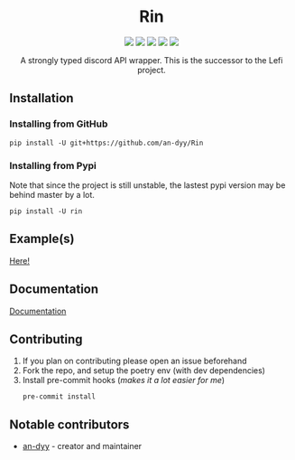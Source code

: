 <div align="center">
    <h1>Rin</h1>
    <p>
        <a href="https://rin.readthedocs.io/en/latest/"><img src="https://img.shields.io/readthedocs/rin"</img></a>
        <a href="https://pypi.org/project/rin/"><img src="https://img.shields.io/pypi/dm/rin"</img></a>
        <a href="https://codecov.io/gh/an-dyy/Rin"><img src="https://codecov.io/gh/an-dyy/Rin/branch/master/graph/badge.svg?token=G0UG26MRYO"/></a>
        <a href="https://discord.com/invite/QPFXzFbqrK"><img src="https://img.shields.io/discord/907106240537169980?label=discord"</img></a>
        <a href="https://github.com/an-dyy/Rin/releases"><img src="https://img.shields.io/github/v/release/an-dyy/rin?include_prereleases&sort=semver"</img></a>
    </p>
    A strongly typed discord API wrapper. This is the successor to the Lefi project.
</div>

## Installation

### Installing from GitHub
```
pip install -U git+https://github.com/an-dyy/Rin
```

### Installing from Pypi
Note that since the project is still unstable, the lastest pypi version may be behind master by a lot.
```
pip install -U rin
```

## Example(s)
[Here!](examples/)

## Documentation
[Documentation](https://rin.readthedocs.io/en/latest/index.html)

## Contributing
1. If you plan on contributing please open an issue beforehand
2. Fork the repo, and setup the poetry env (with dev dependencies)
3. Install pre-commit hooks (*makes it a lot easier for me*)
    ```
    pre-commit install
    ```

## Notable contributors

- [an-dyy](https://github.com/an-dyy) - creator and maintainer

